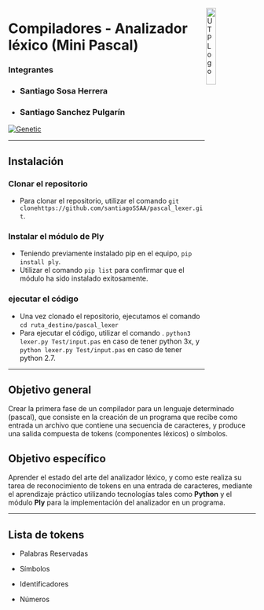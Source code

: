 <a href="http://utp.edu.co"><img src="https://upload.wikimedia.org/wikipedia/commons/2/2c/Logo_U.T.P.png" title="UTPLogo" alt="UTPLogo" width="20%" height="20%" align="right"></a>

# Compiladores - Analizador léxico (Mini Pascal)

### Integrantes

- <h3>Santiago Sosa Herrera</h3>
- <h3>Santiago Sanchez Pulgarín</h3>

<a href="lexer image"><img src="https://homepages.cwi.nl/~steven/pascal/book/lex-1.gif" title="Genetic" alt="Genetic" align="center"></a>

---

## Instalación

### Clonar el repositorio

- Para clonar el repositorio, utilizar el comando `git clonehttps://github.com/santiagoSSAA/pascal_lexer.git`.

### Instalar el módulo de Ply

- Teniendo previamente instalado pip en el equipo, `pip install ply`.
- Utilizar el comando `pip list` para confirmar que el módulo ha sido instalado exitosamente.

### ejecutar el código

- Una vez clonado el repositorio, ejecutamos el comando `cd ruta_destino/pascal_lexer`
- Para ejecutar el código, utilizar el comando . `python3 lexer.py Test/input.pas` en caso de tener python 3x, y `python lexer.py Test/input.pas` en caso de tener python 2.7.

---

## Objetivo general

Crear la primera fase de un compilador para un lenguaje determinado (pascal), que consiste en la creación de un programa que recibe como entrada un archivo que contiene una secuencia de caracteres, y produce una salida compuesta de tokens (componentes léxicos) o símbolos. 

## Objetivo específico

Aprender el estado del arte del analizador léxico, y como este realiza su tarea de reconocimiento de tokens en una entrada de caracteres, mediante el aprendizaje práctico utilizando tecnologías tales como **Python** y el módulo **Ply** para la implementación del analizador en un programa.

---

## Lista de tokens

- Palabras Reservadas

- Símbolos

- Identificadores

- Números
